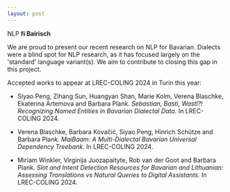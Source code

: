 ```yaml
---
layout: post
---
```


NLP **fi Bairisch**

We are proud to present our recent research on NLP for Bavarian. 
Dialects were a blind spot for NLP research, as it has focused largely on the 'standard' language variant(s). We aim to contribute to closing this gap in this project.

Accepted works to appear at LREC-COLING 2024 in Turin this year:


- Siyao Peng, Zihang Sun, Huangyan Shan, Marie Kolm, Verena Blaschke, Ekaterina Artemova and Barbara Plank. *Sebastian, Basti, Wastl?! Recognizing Named Entities in Bavarian Dialectal Data.* In LREC-COLING 2024.

- Verena Blaschke, Barbara Kovačić, Siyao Peng, Hinrich Schütze and Barbara Plank. *MaiBaam: A Multi-Dialectal Bavarian Universal Dependency Treebank*. In LREC-COLING 2024.

- Miriam Winkler, Virginija Juozapaityte, Rob van der Goot and Barbara Plank. *Slot and Intent Detection Resources for Bavarian and Lithuanian: Assessing Translations vs Natural Queries to Digital Assistants.* In LREC-COLING 2024.


